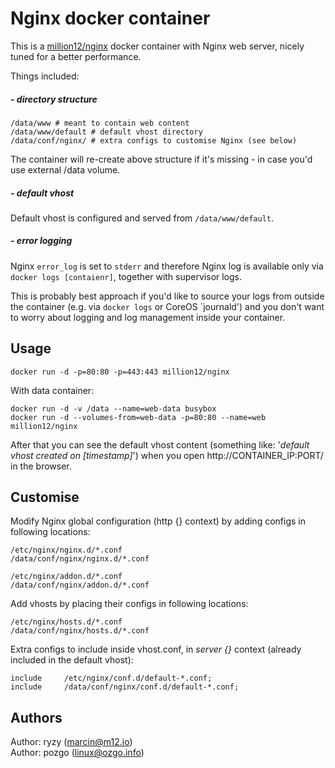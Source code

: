 # Nginx docker container

This is a [million12/nginx](https://registry.hub.docker.com/u/million12/nginx/) docker container with Nginx web server, nicely tuned for a better performance.

Things included:

##### - directory structure
```
/data/www # meant to contain web content
/data/www/default # default vhost directory
/data/conf/nginx/ # extra configs to customise Nginx (see below)
```
The container will re-create above structure if it's missing - in case you'd use external /data volume.

##### - default vhost

Default vhost is configured and served from `/data/www/default`.

##### - error logging

Nginx `error_log` is set to `stderr` and therefore Nginx log is available only via `docker logs [contaienr]`, together with supervisor logs.

This is probably best approach if you'd like to source your logs from outside the container (e.g. via `docker logs` or CoreOS `journald') and you don't want to worry about logging and log management inside your container.


## Usage

`docker run -d -p=80:80 -p=443:443 million12/nginx`

With data container:  
```
docker run -d -v /data --name=web-data busybox
docker run -d --volumes-from=web-data -p=80:80 --name=web million12/nginx
```

After that you can see the default vhost content (something like: '*default vhost created on [timestamp]*') when you open http://CONTAINER_IP:PORT/ in the browser.

## Customise

Modify Nginx global configuration (http {} context) by adding configs in following locations:  
```
/etc/nginx/nginx.d/*.conf
/data/conf/nginx/nginx.d/*.conf

/etc/nginx/addon.d/*.conf
/data/conf/nginx/addon.d/*.conf
```

Add vhosts by placing their configs in following locations:  
```
/etc/nginx/hosts.d/*.conf
/data/conf/nginx/hosts.d/*.conf
```

Extra configs to include inside vhost.conf, in *server {}* context (already included in the default vhost):  
```
include     /etc/nginx/conf.d/default-*.conf;
include     /data/conf/nginx/conf.d/default-*.conf;
```


## Authors

Author: ryzy (<marcin@m12.io>)  
Author: pozgo (<linux@ozgo.info>)
